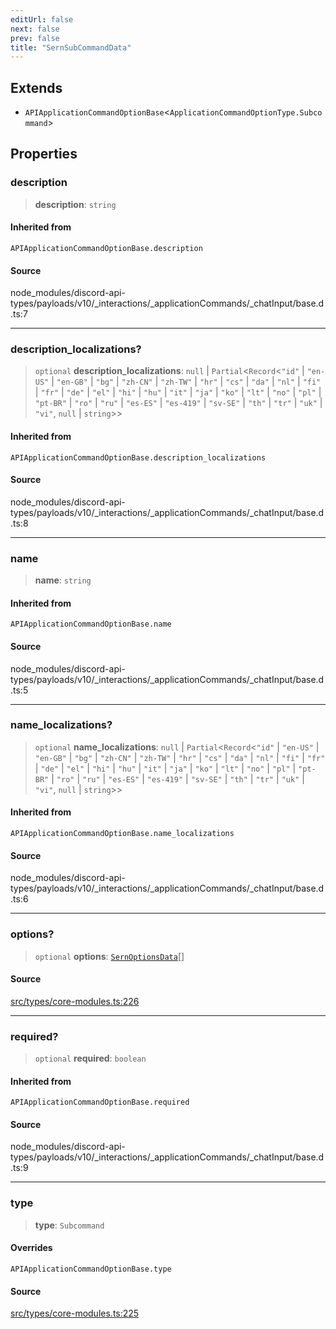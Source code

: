 ```yaml
---
editUrl: false
next: false
prev: false
title: "SernSubCommandData"
---
```


## Extends

- `APIApplicationCommandOptionBase`\<`ApplicationCommandOptionType.Subcommand`\>

## Properties

### description

> **description**: `string`

#### Inherited from

`APIApplicationCommandOptionBase.description`

#### Source

node\_modules/discord-api-types/payloads/v10/\_interactions/\_applicationCommands/\_chatInput/base.d.ts:7

***

### description\_localizations?

> `optional` **description\_localizations**: `null` \| `Partial`\<`Record`\<`"id"` \| `"en-US"` \| `"en-GB"` \| `"bg"` \| `"zh-CN"` \| `"zh-TW"` \| `"hr"` \| `"cs"` \| `"da"` \| `"nl"` \| `"fi"` \| `"fr"` \| `"de"` \| `"el"` \| `"hi"` \| `"hu"` \| `"it"` \| `"ja"` \| `"ko"` \| `"lt"` \| `"no"` \| `"pl"` \| `"pt-BR"` \| `"ro"` \| `"ru"` \| `"es-ES"` \| `"es-419"` \| `"sv-SE"` \| `"th"` \| `"tr"` \| `"uk"` \| `"vi"`, `null` \| `string`\>\>

#### Inherited from

`APIApplicationCommandOptionBase.description_localizations`

#### Source

node\_modules/discord-api-types/payloads/v10/\_interactions/\_applicationCommands/\_chatInput/base.d.ts:8

***

### name

> **name**: `string`

#### Inherited from

`APIApplicationCommandOptionBase.name`

#### Source

node\_modules/discord-api-types/payloads/v10/\_interactions/\_applicationCommands/\_chatInput/base.d.ts:5

***

### name\_localizations?

> `optional` **name\_localizations**: `null` \| `Partial`\<`Record`\<`"id"` \| `"en-US"` \| `"en-GB"` \| `"bg"` \| `"zh-CN"` \| `"zh-TW"` \| `"hr"` \| `"cs"` \| `"da"` \| `"nl"` \| `"fi"` \| `"fr"` \| `"de"` \| `"el"` \| `"hi"` \| `"hu"` \| `"it"` \| `"ja"` \| `"ko"` \| `"lt"` \| `"no"` \| `"pl"` \| `"pt-BR"` \| `"ro"` \| `"ru"` \| `"es-ES"` \| `"es-419"` \| `"sv-SE"` \| `"th"` \| `"tr"` \| `"uk"` \| `"vi"`, `null` \| `string`\>\>

#### Inherited from

`APIApplicationCommandOptionBase.name_localizations`

#### Source

node\_modules/discord-api-types/payloads/v10/\_interactions/\_applicationCommands/\_chatInput/base.d.ts:6

***

### options?

> `optional` **options**: [`SernOptionsData`](/v4/api/type-aliases/sernoptionsdata/)[]

#### Source

[src/types/core-modules.ts:226](https://github.com/sern-handler/handler/blob/7c8e39defbafdd6312a04a2d30750d647a3ab22b/src/types/core-modules.ts#L226)

***

### required?

> `optional` **required**: `boolean`

#### Inherited from

`APIApplicationCommandOptionBase.required`

#### Source

node\_modules/discord-api-types/payloads/v10/\_interactions/\_applicationCommands/\_chatInput/base.d.ts:9

***

### type

> **type**: `Subcommand`

#### Overrides

`APIApplicationCommandOptionBase.type`

#### Source

[src/types/core-modules.ts:225](https://github.com/sern-handler/handler/blob/7c8e39defbafdd6312a04a2d30750d647a3ab22b/src/types/core-modules.ts#L225)
